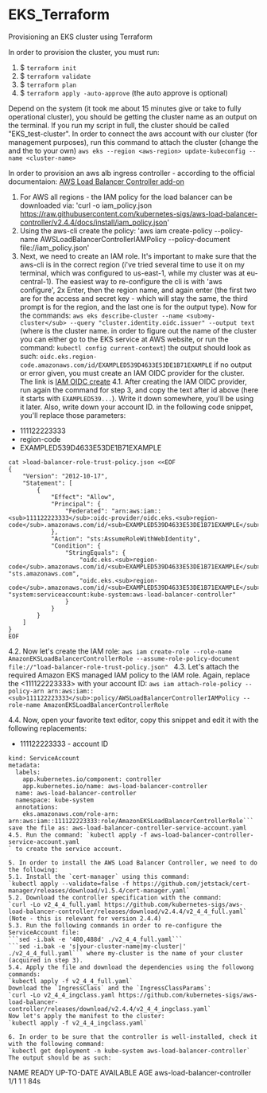 # EKS_Terraform
Provisioning an EKS cluster using Terraform

In order to provision the cluster, you must run:
1. $ `terraform init`
2. $ `terraform validate`
3. $ `terraform plan`
4. $ `terraform apply -auto-approve` (the auto approve is optional)

Depend on the system (it took me about 15 minutes give or take to fully operational cluster), you should be getting
the cluster name as an output on the terminal. If you run my script in full, the cluster should be called "EKS_test-cluster".
In order to connect the aws account with our cluster (for management purposes), run this command to attach the cluster (change the <aws-region> and the <cluster-name> to your own)
`aws eks --region <aws-region> update-kubeconfig --name <cluster-name>`

In order to provision an aws alb ingress controller - according to the official documentaion:
[AWS Load Balancer Controller add-on](https://docs.aws.amazon.com/eks/latest/userguide/aws-load-balancer-controller.html#lbc-install-controller)
1. For AWS all regions - the IAM policy for the load balancer can be downloaded via: 
'curl -o iam_policy.json https://raw.githubusercontent.com/kubernetes-sigs/aws-load-balancer-controller/v2.4.4/docs/install/iam_policy.json'
2. Using the aws-cli create the policy:
'aws iam create-policy --policy-name AWSLoadBalancerControllerIAMPolicy --policy-document file://iam_policy.json'
3. Next, we need to create an IAM role. It's important to make sure that the aws-cli is in the correct region (i've tried several time to use it on my terminal, which was configured to us-east-1, while my cluster was at eu-central-1). The easiest way to re-configure the cli is with 'aws configure', 2x Enter, then the region name, and again enter (the first two are for the access and secret key - which will stay the same, the third prompt is for the region, and the last one is for the output type).
Now for the commands:
`aws eks describe-cluster --name <sub>my-cluster</sub> --query "cluster.identity.oidc.issuer" --output text`
(where <my-cluster> is the cluster name. in order to figure out the name of the cluster you can either go to the EKS service at AWS website, or run the command: `kubectl config current-context`)
the output should look as such:
`oidc.eks.region-code.amazonaws.com/id/EXAMPLED539D4633E53DE1B71EXAMPLE`
if no output or error given, you must create an IAM OIDC provider for the cluster. The link is [IAM OIDC create](https://docs.aws.amazon.com/eks/latest/userguide/enable-iam-roles-for-service-accounts.html)
4.1. After creating the IAM OIDC provider, run again the command for step 3, and copy the text after id above (here it starts with ``EXAMPLED539...``). Write it down somewhere, you'll be using it later. Also, write down your account ID. in the following code snippet, you'll replace those parameters:
* 111122223333
* region-code
* EXAMPLED539D4633E53DE1B71EXAMPLE

```
cat >load-balancer-role-trust-policy.json <<EOF
{
    "Version": "2012-10-17",
    "Statement": [
        {
            "Effect": "Allow",
            "Principal": {
                "Federated": "arn:aws:iam::<sub>111122223333</sub>:oidc-provider/oidc.eks.<sub>region-code</sub>.amazonaws.com/id/<sub>EXAMPLED539D4633E53DE1B71EXAMPLE</sub>"
            },
            "Action": "sts:AssumeRoleWithWebIdentity",
            "Condition": {
                "StringEquals": {
                    "oidc.eks.<sub>region-code</sub>.amazonaws.com/id/<sub>EXAMPLED539D4633E53DE1B71EXAMPLE</sub>:aud": "sts.amazonaws.com",
                    "oidc.eks.<sub>region-code</sub>.amazonaws.com/id/<sub>EXAMPLED539D4633E53DE1B71EXAMPLE</sub>:sub": "system:serviceaccount:kube-system:aws-load-balancer-controller"
                }
            }
        }
    ]
}
EOF
```
4.2. Now let's create the IAM role:
`aws iam create-role --role-name AmazonEKSLoadBalancerControllerRole --assume-role-policy-document file://"load-balancer-role-trust-policy.json"
`
4.3. Let's attach the required Amazon EKS managed IAM policy to the IAM role. Again, replace the <111122223333> with your account ID:
`aws iam attach-role-policy --policy-arn arn:aws:iam::<sub>111122223333</sub>:policy/AWSLoadBalancerControllerIAMPolicy --role-name AmazonEKSLoadBalancerControllerRole`

4.4. Now, open your favorite text editor, copy this snippet and edit it with the following replacements:
* 111122223333 - account ID
```apiVersion: v1
kind: ServiceAccount
metadata:
  labels:
    app.kubernetes.io/component: controller
    app.kubernetes.io/name: aws-load-balancer-controller
  name: aws-load-balancer-controller
  namespace: kube-system
  annotations:
    eks.amazonaws.com/role-arn: arn:aws:iam::111122223333:role/AmazonEKSLoadBalancerControllerRole```
save the file as: aws-load-balancer-controller-service-account.yaml
4.5. Run the command: `kubectl apply -f aws-load-balancer-controller-service-account.yaml
` to create the service account.

5. In order to install the AWS Load Balancer Controller, we need to do the following:
5.1. Install the `cert-manager` using this command:
`kubectl apply --validate=false -f https://github.com/jetstack/cert-manager/releases/download/v1.5.4/cert-manager.yaml`
5.2. Download the controller specification with the command:
`curl -Lo v2_4_4_full.yaml https://github.com/kubernetes-sigs/aws-load-balancer-controller/releases/download/v2.4.4/v2_4_4_full.yaml`
(Note - this is relevant for version 2.4.4)
5.3. Run the following commands in order to re-configure the ServiceAccount file:
```sed -i.bak -e '480,488d' ./v2_4_4_full.yaml```
```sed -i.bak -e 's|your-cluster-name|my-cluster|' ./v2_4_4_full.yaml``` where my-cluster is the name of your cluster (acquired in step 3).
5.4. Apply the file and download the dependencies using the followong commands: 
`kubectl apply -f v2_4_4_full.yaml`
Download the `IngressClass` and the `IngressClassParams`:
`curl -Lo v2_4_4_ingclass.yaml https://github.com/kubernetes-sigs/aws-load-balancer-controller/releases/download/v2.4.4/v2_4_4_ingclass.yaml`
Now let's apply the manifest to the cluster:
`kubectl apply -f v2_4_4_ingclass.yaml`

6. In order to be sure that the controller is well-installed, check it with the following command:
`kubectl get deployment -n kube-system aws-load-balancer-controller`
The output should be as such:
```
NAME                           READY   UP-TO-DATE   AVAILABLE   AGE
aws-load-balancer-controller    1/1     1            1           84s
```
